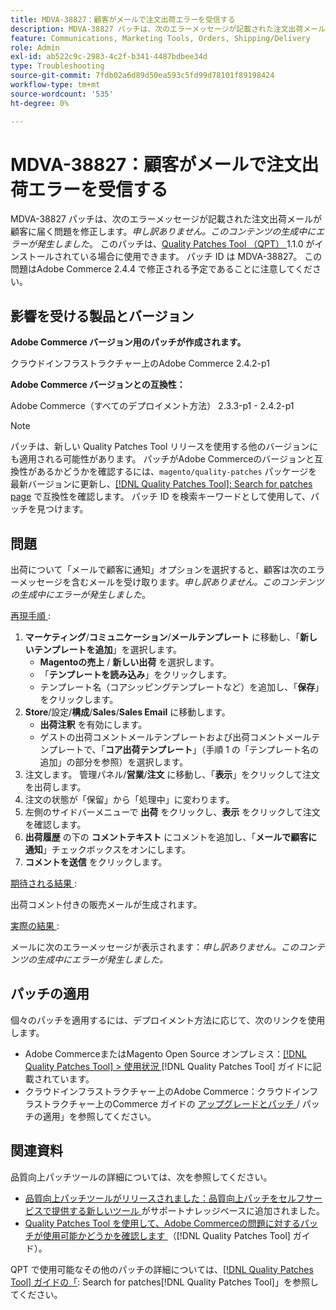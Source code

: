 ```yaml
---
title: MDVA-38827：顧客がメールで注文出荷エラーを受信する
description: MDVA-38827 パッチは、次のエラーメッセージが記載された注文出荷メールが顧客に届く問題を修正します。*申し訳ありません。このコンテンツの生成中にエラーが発生しました*。 このパッチは、[Quality Patches Tool （QPT） ] （https://experienceleague.adobe.com/ja/docs/commerce-operations/tools/quality-patches-tool/quality-patches-tool-to-self-serve-quality-patches） 1.1.0 がインストールされている場合に利用できます。 パッチ ID は MDVA-38827。 この問題はAdobe Commerce 2.4.4 で修正される予定であることに注意してください。
feature: Communications, Marketing Tools, Orders, Shipping/Delivery
role: Admin
exl-id: ab522c9c-2983-4c2f-b341-4487bdbee34d
type: Troubleshooting
source-git-commit: 7fdb02a6d89d50ea593c5fd99d78101f89198424
workflow-type: tm+mt
source-wordcount: '535'
ht-degree: 0%

---
```


# MDVA-38827：顧客がメールで注文出荷エラーを受信する

MDVA-38827 パッチは、次のエラーメッセージが記載された注文出荷メールが顧客に届く問題を修正します。*申し訳ありません。このコンテンツの生成中にエラーが発生しました*。 このパッチは、[Quality Patches Tool （QPT） ](https://experienceleague.adobe.com/ja/docs/commerce-operations/tools/quality-patches-tool/quality-patches-tool-to-self-serve-quality-patches)1.1.0 がインストールされている場合に使用できます。 パッチ ID は MDVA-38827。 この問題はAdobe Commerce 2.4.4 で修正される予定であることに注意してください。

## 影響を受ける製品とバージョン

**Adobe Commerce バージョン用のパッチが作成されます。**

クラウドインフラストラクチャー上のAdobe Commerce 2.4.2-p1

**Adobe Commerce バージョンとの互換性：**

Adobe Commerce（すべてのデプロイメント方法） 2.3.3-p1 - 2.4.2-p1

>[!NOTE]
>
>パッチは、新しい Quality Patches Tool リリースを使用する他のバージョンにも適用される可能性があります。 パッチがAdobe Commerceのバージョンと互換性があるかどうかを確認するには、`magento/quality-patches` パッケージを最新バージョンに更新し、[[!DNL Quality Patches Tool]: Search for patches page](https://experienceleague.adobe.com/ja/docs/commerce-operations/tools/quality-patches-tool/quality-patches-tool-to-self-serve-quality-patches) で互換性を確認します。 パッチ ID を検索キーワードとして使用して、パッチを見つけます。

## 問題

出荷について「メールで顧客に通知」オプションを選択すると、顧客は次のエラーメッセージを含むメールを受け取ります。*申し訳ありません。このコンテンツの生成中にエラーが発生しました*。

<u> 再現手順 </u>:

1. **マーケティング**/**コミュニケーション**/**メールテンプレート** に移動し、「**新しいテンプレートを追加**」を選択します。
   * **Magentoの売上** / **新しい出荷** を選択します。
   * 「**テンプレートを読み込み**」をクリックします。
   * テンプレート名（コアシッピングテンプレートなど）を追加し、「**保存**」をクリックします。
1. **Store**/設定/**構成**/**Sales**/**Sales Email** に移動します。
   * **出荷注釈** を有効にします。
   * ゲストの出荷コメントメールテンプレートおよび出荷コメントメールテンプレートで、「**コア出荷テンプレート**」（手順 1 の「テンプレート名の追加」の部分を参照）を選択します。
1. 注文します。 管理パネル/**営業**/**注文** に移動し、「**表示**」をクリックして注文を出荷します。
1. 注文の状態が「保留」から「処理中」に変わります。
1. 左側のサイドバーメニューで **出荷** をクリックし、**表示** をクリックして注文を確認します。
1. **出荷履歴** の下の **コメントテキスト** にコメントを追加し、「**メールで顧客に通知**」チェックボックスをオンにします。
1. **コメントを送信** をクリックします。

<u> 期待される結果 </u>:

出荷コメント付きの販売メールが生成されます。

<u> 実際の結果 </u>:

メールに次のエラーメッセージが表示されます：*申し訳ありません。このコンテンツの生成中にエラーが発生しました。*

## パッチの適用

個々のパッチを適用するには、デプロイメント方法に応じて、次のリンクを使用します。

* Adobe CommerceまたはMagento Open Source オンプレミス：[[!DNL Quality Patches Tool] > 使用状況 ](/help/tools/quality-patches-tool/usage.md) [!DNL Quality Patches Tool] ガイドに記載されています。
* クラウドインフラストラクチャー上のAdobe Commerce：クラウドインフラストラクチャー上のCommerce ガイドの [ アップグレードとパッチ ](https://experienceleague.adobe.com/docs/commerce-cloud-service/user-guide/develop/upgrade/apply-patches.html?lang=ja)/ パッチの適用」を参照してください。

## 関連資料

品質向上パッチツールの詳細については、次を参照してください。

* [ 品質向上パッチツールがリリースされました：品質向上パッチをセルフサービスで提供する新しいツール ](https://experienceleague.adobe.com/ja/docs/commerce-operations/tools/quality-patches-tool/quality-patches-tool-to-self-serve-quality-patches) がサポートナレッジベースに追加されました。
* [Quality Patches Tool を使用して、Adobe Commerceの問題に対するパッチが使用可能かどうかを確認します ](/help/tools/quality-patches-tool/patches-available-in-qpt/check-patch-for-magento-issue-with-magento-quality-patches.md) （[!DNL Quality Patches Tool] ガイド）。

QPT で使用可能なその他のパッチの詳細については、[[!DNL Quality Patches Tool] ガイドの「](https://experienceleague.adobe.com/tools/commerce-quality-patches/index.html?lang=ja): Search for patches[!DNL Quality Patches Tool]」を参照してください。
